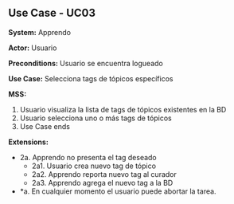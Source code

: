 
##  Use Case - UC03

**System:** Apprendo

**Actor:** Usuario

**Preconditions:** Usuario se encuentra logueado

**Use Case:** Selecciona tags de tópicos específicos

**MSS:**

1. Usuario visualiza la lista de tags de tópicos existentes en la BD
2. Usuario selecciona uno o más tags de tópicos
3. Use Case ends

**Extensions:**

- 2a. Apprendo no presenta el tag deseado
    - 2a1. Usuario crea nuevo tag de tópico
    - 2a2. Apprendo reporta nuevo tag al curador
    - 2a3. Apprendo agrega el nuevo tag a la BD
- *a. En cualquier momento el usuario puede abortar la tarea.
